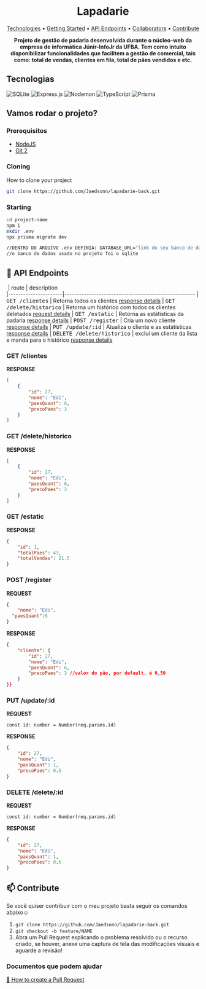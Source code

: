<h1 align="center" style="font-weight: bold;">Lapadarie</h1>

<p align="center">
 <a href="#tech">Technologies</a> • 
 <a href="#started">Getting Started</a> • 
  <a href="#routes">API Endpoints</a> •
 <a href="#colab">Collaborators</a> •
 <a href="#contribute">Contribute</a>
</p>

<p align="center">
    <b>Projeto de gestão de padaria desenvolvida durante o núcleo-web da empresa de informática Júnir-InfoJr da UFBA. Tem como intuito disponibilizar funcionalidades que facilitem a gestão de comercial, tais como: total de vendas, clientes em fila, total de pães vendidos e etc.</b>
</p>

<h2 id="technologies">Tecnologias</h2>

![SQLite](https://img.shields.io/badge/sqlite-%2307405e.svg?style=for-the-badge&logo=sqlite&logoColor=white)
![Express.js](https://img.shields.io/badge/express.js-%23404d59.svg?style=for-the-badge&logo=express&logoColor=%2361DAFB)
![Nodemon](https://img.shields.io/badge/NODEMON-%23323330.svg?style=for-the-badge&logo=nodemon&logoColor=%BBDEAD)
![TypeScript](https://img.shields.io/badge/typescript-%23007ACC.svg?style=for-the-badge&logo=typescript&logoColor=white)
![Prisma](https://img.shields.io/badge/Prisma-3982CE?style=for-the-badge&logo=Prisma&logoColor=white)

<h2 id="started">Vamos rodar o projeto?</h2>

<h3>Prerequisitos</h3>

- [NodeJS](https://github.com/)
- [Git 2](https://github.com)

<h3>Cloning</h3>

How to clone your project

```bash
git clone https://github.com/Jaedsonn/lapadarie-back.git
```

<h3>Starting</h3>

```bash
cd project-name
npm i
mkdir .env
npx prisma migrate dev

//DENTRO DO ARQUIVO .env DEFINIA: DATABASE_URL="link do seu banco de dados"
//o banco de dados usado no projeto foi o sqlite
```


<h2 id="routes">📍 API Endpoints</h2>

​
| route               | description                                          
|----------------------|-----------------------------------------------------
| <kbd>GET /clientes</kbd>     | Retorna todos os clientes [response details](#get-clientes)
| <kbd>GET /delete/historico</kbd>     | Retorna um histórico com todos os clientes deletados [request details](#get-historico)
| <kbd>GET /estatic</kbd>     | Retorna as estátisticas da padaria [response details](#get-estatic)
| <kbd>POST /register</kbd>     | Cria um novo cliente [response details](#post-register)
| <kbd>PUT /update/:id</kbd>     | Atualiza o cliente e as estátisticas [response details](#put-client)
| <kbd>DELETE /delete/historico</kbd>     | excluí um cliente da lista e manda para o histórico [response details](#delete-client)


<h3 id="get-clientes">GET /clientes</h3>

**RESPONSE**
```json
[
    {
        "id": 27,
        "nome": "Edi",
        "paesQuant": 6,
        "precoPaes": 3
    }
]
```

<h3 id="get-historico">GET /delete/historico</h3>

**RESPONSE**
```json
[
    {
        "id": 27,
        "nome": "Edi",
        "paesQuant": 6,
        "precoPaes": 3
    }
]
```

<h3 id="get-estatic">GET /estatic</h3>

**RESPONSE**
```json
{
    "id": 1,
    "totalPaes": 43,
    "totalVendas": 21.5
}
```

<h3 id="post-register">POST /register</h3>

**REQUEST**
```json
{
	"nome": "Edi",
  "paesQuant":6
}
```
**RESPONSE**
```json
{
    "cliente": {
        "id": 27,
        "nome": "Edi",
        "paesQuant": 6,
        "precoPaes": 3 //valor do pão, por default, é 0,50
    }
}}
```

<h3 id="put-client">PUT /update/:id</h3>

**REQUEST**
```
const id: number = Number(req.params.id)
```
**RESPONSE**
```json
{
    "id": 27,
    "nome": "Edi",
    "paesQuant": 1,
    "precoPaes": 0.5
}
```

<h3 id="delete-client">DELETE /delete/:id</h3>

**REQUEST**
```
const id: number = Number(req.params.id)
```
**RESPONSE**
```json
{
    "id": 27,
    "nome": "Edi",
    "paesQuant": 1,
    "precoPaes": 0.5
}
```

<h2 id="contribute">📫 Contribute</h2>

Se você quiser contribuir com o meu projeto basta seguir os comandos abaixo☺️

1. `git clone https://github.com/Jaedsonn/lapadarie-back.git`
2. `git checkout -b feature/NAME`
3. Abra um Pull Request explicando o problema resolvido ou o recurso criado, se houver, anexe uma captura de tela das modificações visuais e aguarde a revisão!

<h3>Documentos que podem ajudar</h3>

[📝 How to create a Pull Request](https://www.atlassian.com/br/git/tutorials/making-a-pull-request)
